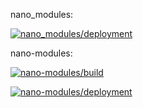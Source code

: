 nano_modules:

<!-- [![nano_modules/build](https://github.com/M9J/nano_modules/actions/workflows/actions.yml/badge.svg)](https://github.com/M9J/nano_modules/actions/workflows/actions.yml) -->

[![nano_modules/deployment](https://github.com/M9J/nano_modules/actions/workflows/pages/pages-build-deployment/badge.svg)](https://github.com/M9J/nano_modules/actions/workflows/pages/pages-build-deployment)

nano-modules:

[![nano-modules/build](https://github.com/M9J/nano-modules/actions/workflows/actions.yml/badge.svg)](https://github.com/M9J/nano-modules/actions/workflows/actions.yml)

[![nano-modules/deployment](https://github.com/M9J/nano-modules/actions/workflows/pages/pages-build-deployment/badge.svg)](https://github.com/M9J/nano-modules/actions/workflows/pages/pages-build-deployment)
